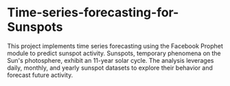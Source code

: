 # Time-series-forecasting-for-Sunspots
This project implements time series forecasting using the Facebook Prophet module to predict sunspot activity. Sunspots, temporary phenomena on the Sun's photosphere, exhibit an 11-year solar cycle. The analysis leverages daily, monthly, and yearly sunspot datasets to explore their behavior and forecast future activity.
